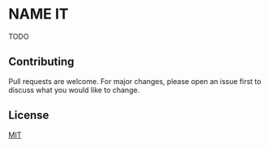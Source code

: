 # NAME IT

TODO

## Contributing

Pull requests are welcome. For major changes, please open an issue first to discuss what you would like to change.

## License

[MIT](https://choosealicense.com/licenses/mit/)
